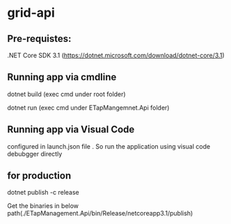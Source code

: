 # grid-api

 ## Pre-requistes:
.NET Core SDK 3.1 (https://dotnet.microsoft.com/download/dotnet-core/3.1)

## Running app via cmdline
dotnet build (exec cmd under root folder)

dotnet run (exec cmd under ETapMangemnet.Api folder)

## Running app via Visual Code
configured in launch.json file . So run the application using visual code debubgger directly 

## for production
dotnet publish -c release 

Get the binaries in below path(./ETapManagement.Api/bin/Release/netcoreapp3.1/publish)

